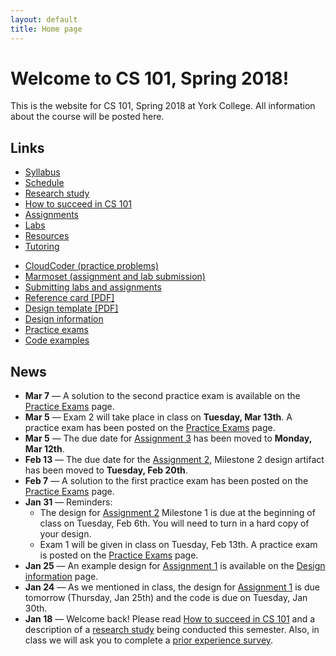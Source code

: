 ```yaml
---
layout: default
title: Home page
---
```


# Welcome to CS 101, Spring 2018!

This is the website for CS 101, Spring 2018 at York College.
All information about the course will be posted here.

## Links

<div class="multicol">
<div>
<ul class="multicol-links">
  <li><a href="syllabus.html">Syllabus</a></li>
  <li><a href="schedule.html">Schedule</a></li>
  <li><a href="study.html">Research study</a></li>
  <li><a href="success.html">How to succeed in CS 101</a></li>
  <li><a href="assign/index.html">Assignments</a></li>
  <li><a href="labs/index.html">Labs</a></li>
  <li><a href="resources.html">Resources</a></li>
  <li><a href="tutoring.html">Tutoring</a></li>
</ul>
</div>
<div>
<ul class="multicol-links">
  <li><a href="https://cs.ycp.edu/cloudcoder">CloudCoder (practice problems)</a></li>
  <li><a href="https://cs.ycp.edu/marmoset">Marmoset (assignment and lab submission)</a></li>
  <li><a href="submitting.html">Submitting labs and assignments</a></li>
  <li><a href="refcard.pdf">Reference card [PDF]</a></li>
  <li><a href="design-template.pdf">Design template [PDF]</a></li>
  <li><a href="design/index.html">Design information</a></li>
  <li><a href="practice/index.html">Practice exams</a></li>
  <li><a href="examples/index.html">Code examples</a></li>
</ul>
</div>
</div>

## News

* **Mar 7** &mdash; A solution to the second practice exam is available on the [Practice Exams](practice/index.html) page.
* **Mar 5** &mdash; Exam 2 will take place in class on **Tuesday, Mar 13th**.  A practice exam has been posted on the [Practice Exams](practice/index.html) page.
* **Mar 5** &mdash; The due date for [Assignment 3](assign/assign03.html) has been moved to **Monday, Mar 12th**.
* **Feb 13** &mdash; The due date for the [Assignment 2](assign/assign02.html), Milestone 2 design artifact has been moved to **Tuesday, Feb 20th**.
* **Feb 7** &mdash; A solution to the first practice exam has been posted on the [Practice Exams](practice/index.html) page.
* **Jan 31** &mdash; Reminders:
    * The design for [Assignment 2](assign/assign02.html) Milestone 1 is due at the beginning of class on Tuesday, Feb 6th.  You will need to turn in a hard copy of your design.
    * Exam 1 will be given in class on Tuesday, Feb 13th.  A practice exam is posted on the [Practice Exams](practice/index.html) page.
* **Jan 25** &mdash; An example design for [Assignment 1](assign/assign01.html) is available on the [Design information](design/index.html) page.
* **Jan 24** &mdash; As we mentioned in class, the design for [Assignment 1](assign/assign01.html) is due tomorrow (Thursday, Jan 25th) and the code is due on Tuesday, Jan 30th.
* **Jan 18** &mdash; Welcome back!  Please read [How to succeed in CS 101](success.html) and a description of a [research study](study.html) being conducted this semester.  Also, in class we will ask you to complete a [prior experience survey](https://goo.gl/forms/zzfjES8HZK9TEthK2).

<!-- vim:set wrap: -->
<!-- vim:set linebreak: -->
<!-- vim:set nolist: -->
